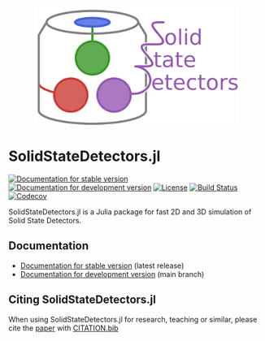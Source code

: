 <p align="center"> <img src="docs/src/assets/logo.svg" alt="SolidStateDetectors.jl" width="400"></ü> </div> 

# SolidStateDetectors.jl

[![Documentation for stable version](https://img.shields.io/badge/docs-stable-blue.svg)](https://JuliaPhysics.github.io/SolidStateDetectors.jl/stable)
[![Documentation for development version](https://img.shields.io/badge/docs-main-blue.svg)](https://JuliaPhysics.github.io/SolidStateDetectors.jl/main)
[![License](http://img.shields.io/badge/license-MIT-brightgreen.svg?style=flat)](LICENSE.md)
[![Build Status](https://github.com/JuliaPhysics/SolidStateDetectors.jl/workflows/CI/badge.svg?branch=main)](https://github.com/JuliaPhysics/SolidStateDetectors.jl/actions?query=workflow%3ACI)
[![Codecov](https://codecov.io/gh/JuliaPhysics/SolidStateDetectors.jl/branch/main/graph/badge.svg)](https://codecov.io/gh/JuliaPhysics/SolidStateDetectors.jl)

SolidStateDetectors.jl is a Julia package for fast 2D and 3D simulation of Solid State Detectors.

## Documentation

* [Documentation for stable version](https://JuliaPhysics.github.io/SolidStateDetectors.jl/stable) (latest release)
* [Documentation for development version](https://JuliaPhysics.github.io/SolidStateDetectors.jl/main) (main branch)

## Citing SolidStateDetectors.jl

When using SolidStateDetectors.jl for research, teaching or similar, please cite the [paper](https://doi.org/10.1088/1748-0221/16/08/p08007) with [CITATION.bib](CITATION.bib)